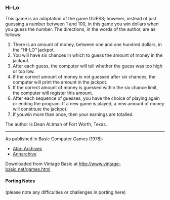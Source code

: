 ### Hi-Lo

This game is an adaptation of the game GUESS; however, instead of just guessing a number between 1 and 100, in this game you win dollars when you guess the number. The directions, in the words of the author, are as follows:
1. There is an amount of money, between one and one hundred dollars, in the “HI-LO” jackpot.
2. You will have six chances in which to guess the amount of money in the jackpot.
3. After each guess, the computer will tell whether the guess was too high or too low.
4. If the correct amount of money is not guessed after six chances, the computer will print the amount in the jackpot.
5. If the correct amount of money is guessed within the six chance limit, the computer will register this amount.
6. After each sequence of guesses, you have the choice of playing again or ending the program. If a new game is played, a new amount of money will constitute the jackpot.
7. If youwin more than once, then your earnings are totalled.

The author is Dean ALtman of Fort Worth, Texas.

---

As published in Basic Computer Games (1978):
- [Atari Archives](https://www.atariarchives.org/basicgames/showpage.php?page=85)
- [Annarchive](https://annarchive.com/files/Basic_Computer_Games_Microcomputer_Edition.pdf#page=100)

Downloaded from Vintage Basic at
http://www.vintage-basic.net/games.html

#### Porting Notes

(please note any difficulties or challenges in porting here)
